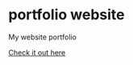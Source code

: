 # portfolio website
 My website portfolio

 <a href="http://www.olivershooter.me">Check it out here</a>
